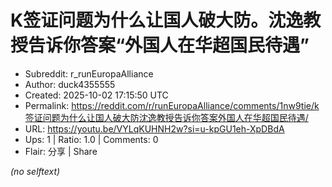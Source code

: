 # K签证问题为什么让国人破大防。沈逸教授告诉你答案“外国人在华超国民待遇”

- Subreddit: r_runEuropaAlliance
- Author: duck4355555
- Created: 2025-10-02 17:15:50 UTC
- Permalink: https://reddit.com/r/runEuropaAlliance/comments/1nw9tie/k签证问题为什么让国人破大防沈逸教授告诉你答案外国人在华超国民待遇/
- URL: https://youtu.be/VYLqKUHNH2w?si=u-kpGU1eh-XpDBdA
- Ups: 1 | Ratio: 1.0 | Comments: 0
- Flair: 分享 | Share

_(no selftext)_
